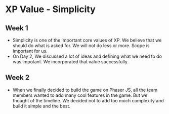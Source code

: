 # XP Value - Simplicity

## Week 1

* Simplicity is one of the important core values of XP.  We believe that we should do what is asked for. We will not do less or more. 
Scope is important for us. 
* On Day 2, We discussed a lot of ideas and defining what we need to do was impotant. We incorporated that value successfully.


## Week 2

* When we finally decided to build the game on Phaser JS, all the team members wanted to add many cool features in the game. But we thought of the timeline. We decided not to add too much complexity and build it simple and the best.
